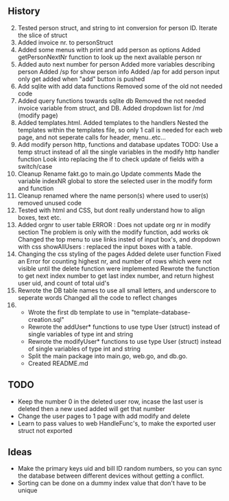 ## History

2. Tested person struct, and string to int conversion for person ID.
    Iterate the slice of struct
3. Added invoice nr. to personStruct
4. Added some menus with print and add person as options
	Added getPersonNextNr function to look up the next available person nr
5. Added auto next number for person
	Added more variables describing person
	Added /sp for show person info
	Added /ap for add person
	input only get added when "add" button is pushed
6.	Add sqlite with add data functions
	Removed some of the old not needed code
7.	Added query functions towards sqlite db
	Removed the not needed invoice variable from struct, and DB.
	Added dropdown list for /md (modify page)
8.	Added templates.html.
	Added templates to the handlers
	Nested the templates within the templates file,
	 so only 1 call is needed for each web page, and not seperate calls for header, menu..etc...
9.	Add modify person http, functions and database updates
	 TODO: Use a temp struct instead of all the single variables in the modify http handler function
			 Look into replacing the if to check update of fields with a switch/case
10. Cleanup
		Rename fakt.go to main.go
		Update comments
	Made the variable indexNR global to store the selected user in the modify form and function
11. Cleanup
		renamed where the name person(s) where used to user(s)
		removed unused code
12. Tested with html and CSS, but dont really understand how to align boxes, text etc.
13.	Added orgnr to user table
		ERROR : Does not update org nr in modify section
			The problem is only with the modify function, add works ok
	Changed the top menu to use links insted of input box's, and dropdown with css
	showAllUsers : replaced the input boxes with a table.
14. Changing the css styling of the pages
	Added delete user function
	Fixed an Error for counting highest nr, and number of rows which were
	 not visible until the delete function were implemented
	Rewrote the function to get next index number to get last index number,
	 and return highest user uid, and count of total uid's
15. Rewrote the DB table names to use all small letters, and underscore to seperate words
	 Changed all the code to reflect changes
16. * Wrote the first db template to use in "template-database-creation.sql"
	* Rewrote the addUser* functions to use type User (struct) instead of single variables of type int and string
	* Rewrote the modifyUser* functions to use type User (struct) instead of single variables of type int and string
    * Split the main package into main.go, web.go, and db.go.
    * Created README.md

## TODO
* Keep the number 0 in the deleted user row, incase the last user is deleted then a new used added will get that number
* Change the user pages to 1 page with add modify and delete
* Learn to pass values to web HandleFunc's, to make the exported user struct not exported

## Ideas
* Make the primary keys uid and bill ID random numbers, so you can sync the database between different devices without getting a conflict.
* Sorting can be done on a dummy index value that don't have to be unique

